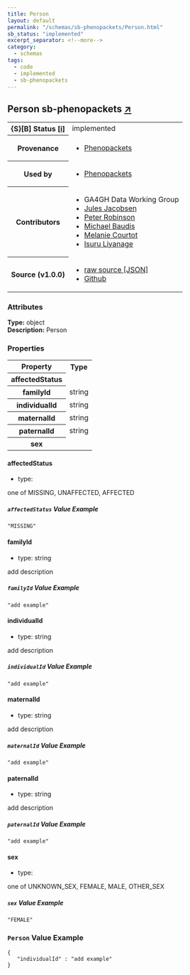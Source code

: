 ```yaml
---
title: Person
layout: default
permalink: "/schemas/sb-phenopackets/Person.html"
sb_status: "implemented"
excerpt_separator: <!--more-->
category:
  - schemas
tags:
  - code
  - implemented
  - sb-phenopackets
---
```



<div id="schema-header-title">
  <h2>Person <span id="schema-header-title-project">sb-phenopackets <a href="https://github.com/ga4gh-schemablocks/sb-phenopackets" target="_BLANK">&nearr;</a></span> </h2>
</div>

<table id="schema-header-table">
  <tr>
    <th>{S}[B] Status <a href="https://schemablocks.org/about/sb-status-levels.html">[i]</a></th>
    <td><div id="schema-header-status">implemented</div></td>
  </tr>

  <tr>
    <th>Provenance</th>
    <td>
      <ul>
<li><a href="https://github.com/phenopackets/phenopacket-schema/blob/master/docs/person.rst">Phenopackets</a></li>
      </ul>
    </td>
  </tr>
  <tr>
    <th>Used by</th>
    <td>
      <ul>
<li><a href="https://github.com/phenopackets/phenopacket-schema/blob/master/docs/person.rst">Phenopackets</a></li>
      </ul>
    </td>
  </tr>

<!--more-->

  <tr>
    <th>Contributors</th>
    <td>
      <ul>
<li>GA4GH Data Working Group</li>
<li><a href="https://orcid.org/0000-0002-3265-15918">Jules Jacobsen</a></li>
<li><a href="https://orcid.org/0000-0002-0736-91998">Peter Robinson</a></li>
<li><a href="https://orcid.org/0000-0002-9903-4248">Michael Baudis</a></li>
<li><a href="https://orcid.org/0000-0002-9551-6370">Melanie Courtot</a></li>
<li><a href="https://orcid.org/0000-0002-4839-5158">Isuru Liyanage</a></li>
      </ul>
    </td>
  </tr>
  <tr>
    <th>Source (v1.0.0)</th>
    <td>
      <ul>
        <li><a href="current/Person.json" target="_BLANK">raw source [JSON]</a></li>
        <li><a href="https://github.com/ga4gh-schemablocks/sb-phenopackets/blob/master/schemas/Person.yaml" target="_BLANK">Github</a></li>
      </ul>
    </td>
  </tr>
</table>

<div id="schema-attributes-title">
  <h3>Attributes</h3>
</div>

  
__Type:__ object  
__Description:__ Person

### Properties

<table id="schema-property-table">
  <tr>
    <th>Property</th>
    <th>Type</th>
  </tr>
  <tr>
    <th>affectedStatus</th>
    <td></td>
  </tr>
  <tr>
    <th>familyId</th>
    <td>string</td>
  </tr>
  <tr>
    <th>individualId</th>
    <td>string</td>
  </tr>
  <tr>
    <th>maternalId</th>
    <td>string</td>
  </tr>
  <tr>
    <th>paternalId</th>
    <td>string</td>
  </tr>
  <tr>
    <th>sex</th>
    <td></td>
  </tr>

</table>


#### affectedStatus

* type: 

one of MISSING, UNAFFECTED, AFFECTED

##### `affectedStatus` Value Example  

```
"MISSING"
```

#### familyId

* type: string

add description

##### `familyId` Value Example  

```
"add example"
```

#### individualId

* type: string

add description

##### `individualId` Value Example  

```
"add example"
```

#### maternalId

* type: string

add description

##### `maternalId` Value Example  

```
"add example"
```

#### paternalId

* type: string

add description

##### `paternalId` Value Example  

```
"add example"
```

#### sex

* type: 

one of UNKNOWN_SEX, FEMALE, MALE, OTHER_SEX

##### `sex` Value Example  

```
"FEMALE"
```


### `Person` Value Example  

```
{
   "individualId" : "add example"
}
```


